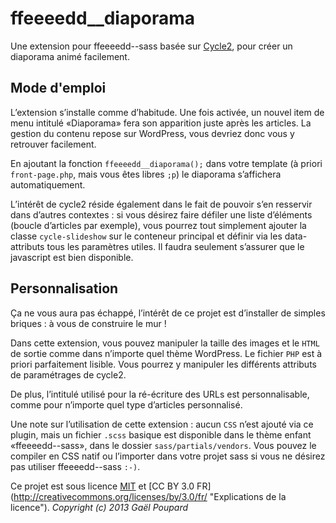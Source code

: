 ffeeeedd__diaporama
===================

Une extension pour ffeeeedd--sass basée sur [Cycle2](http://jquery.malsup.com/cycle2/), pour créer un diaporama animé facilement.

Mode d'emploi
-------------

L’extension s’installe comme d’habitude. Une fois activée, un nouvel item de menu intitulé «Diaporama» fera son apparition juste après les articles. La gestion du contenu repose sur WordPress, vous devriez donc vous y retrouver facilement.

En ajoutant la fonction `ffeeeedd__diaporama();` dans votre template (à priori `front-page.php`, mais vous êtes libres `;p`) le diaporama s’affichera automatiquement.

L’intérêt de cycle2 réside également dans le fait de pouvoir s’en resservir dans d’autres contextes : si vous désirez faire défiler une liste d’éléments (boucle d’articles par exemple), vous pourrez tout simplement ajouter la classe `cycle-slideshow` sur le conteneur principal et définir via les data-attributs tous les paramètres utiles. Il faudra seulement s’assurer que le javascript est bien disponible.

Personnalisation
----------------

Ça ne vous aura pas échappé, l’intérêt de ce projet est d’installer de simples briques : à vous de construire le mur !

Dans cette extension, vous pouvez manipuler la taille des images et le `HTML` de sortie comme dans n’importe quel thème WordPress. Le fichier `PHP` est à priori parfaitement lisible. Vous pourrez y manipuler les différents attributs de paramétrages de cycle2.

De plus, l’intitulé utilisé pour la ré-écriture des URLs est personnalisable, comme pour n’importe quel type d’articles personnalisé.

Une note sur l’utilisation de cette extension : aucun `CSS` n’est ajouté via ce plugin, mais un fichier `.scss` basique est disponible dans le thème enfant «ffeeeedd--sass», dans le dossier `sass/partials/vendors`. Vous pouvez le compiler en CSS natif ou l’importer dans votre projet sass si vous ne désirez pas utiliser ffeeeedd--sass `:-)`.

Ce projet est sous licence [MIT](http://opensource.org/licenses/MIT "The MIT licence") et [CC BY 3.0 FR] (http://creativecommons.org/licenses/by/3.0/fr/ "Explications de la licence").
*Copyright (c) 2013 Gaël Poupard*
